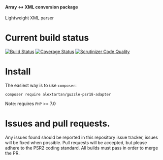 #### Array <-> XML conversion package

Lightweight XML parser

Current build status
===

[![Build Status](https://travis-ci.org/alextartan/guzzle-psr18-adapter.svg?branch=master)](https://travis-ci.org/alextartan/guzzle-psr18-adapter) [![Coverage Status](https://coveralls.io/repos/github/alextartan/guzzle-psr18-adapter/badge.svg?branch=master)](https://coveralls.io/github/alextartan/guzzle-psr18-adapter?branch=master) [![Scrutinizer Code Quality](https://scrutinizer-ci.com/g/alextartan/guzzle-psr18-adapter/badges/quality-score.png?b=master)](https://scrutinizer-ci.com/g/alextartan/guzzle-psr18-adapter/?branch=master)

Install
===

The easiest way is to use `composer`:

    composer require alextartan/guzzle-psr18-adapter

Note: requires `PHP` >= 7.0

Issues and pull requests.
===

Any issues found should be reported in this repository issue tracker, issues will be fixed when possible.
Pull requests will be accepted, but please adhere to the PSR2 coding standard. All builds must pass in order to merge the PR.
